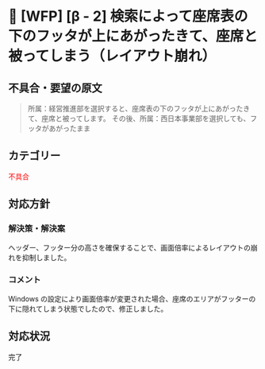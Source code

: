 # 🌳 [WFP] [β - 2] 検索によって座席表の下のフッタが上にあがったきて、座席と被ってしまう（レイアウト崩れ）

## 不具合・要望の原文

> 所属：経営推進部を選択すると、座席表の下のフッタが上にあがったきて、座席と被ってします。 その後、所属：西日本事業部を選択しても、フッタがあがったまま

## カテゴリー

<span style="color: red;">不具合</span>



## 対応方針

### 解決策・解決案

ヘッダー、フッター分の高さを確保することで、画面倍率によるレイアウトの崩れを抑制しました。



### コメント

Windows の設定により画面倍率が変更された場合、座席のエリアがフッターの下に隠れてしまう状態でしたので、修正しました。



## 対応状況

完了
